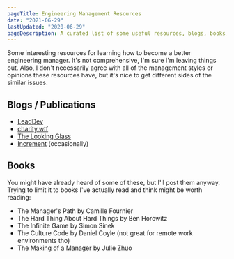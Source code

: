 ```yaml
---
pageTitle: Engineering Management Resources
date: "2021-06-29"
lastUpdated: "2020-06-29"
pageDescription: A curated list of some useful resources, blogs, books, podcasts and anything else I can find on how to get better at being an engineering manager.
---
```


Some interesting resources for learning how to become a better engineering manager. It's not comprehensive, I'm sure I'm leaving things out. Also, 
I don't necessarily agree with all of the management styles or opinions these resources have, but it's nice to get different sides of the similar issues.

## Blogs / Publications

* [LeadDev](https://leaddev.com/)
* [charity.wtf](https://charity.wtf/)
* [The Looking Glass](https://lg.substack.com/)
* [Increment](https://increment.com/) (occasionally)

## Books

You might have already heard of some of these, but I'll post them anyway. Trying to limit it to books I've actually read and think might be worth reading:
* The Manager's Path by Camille Fournier
* The Hard Thing About Hard Things by Ben Horowitz
* The Infinite Game by Simon Sinek
* The Culture Code by Daniel Coyle (not great for remote work environments tho)
* The Making of a Manager by Julie Zhuo
